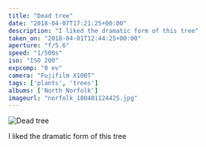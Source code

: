 ```yaml
---
title: "Dead tree"
date: "2018-04-07T17:21:25+00:00"
description: "I liked the dramatic form of this tree"
taken_on: "2018-04-01T12:44:25+00:00"
aperture: "f/5.6"
speed: "1/500s"
iso: "ISO 200"
expcomp: "0 ev"
camera: "Fujifilm X100T"
tags: ['plants', 'trees']
albums: ['North Norfolk']
imageurl: "norfolk_180401124425.jpg"
---
```


![Dead tree](https://wingsopenwide-images.s3.amazonaws.com/xs/norfolk_180401124425.jpg)

I liked the dramatic form of this tree
